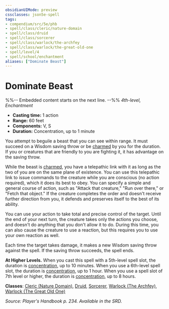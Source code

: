 ```yaml
---
obsidianUIMode: preview
cssclasses: json5e-spell
tags:
- compendium/src/5e/phb
- spell/class/cleric/nature-domain
- spell/class/druid
- spell/class/sorcerer
- spell/class/warlock/the-archfey
- spell/class/warlock/the-great-old-one
- spell/level/4
- spell/school/enchantment
aliases: ["Dominate Beast"]
---
```

# Dominate Beast
%%-- Embedded content starts on the next line. --%%
*4th-level, Enchantment*  

- **Casting time:** 1 action
- **Range:** 60 feet
- **Components:** V, S
- **Duration:** Concentration, up to 1 minute

You attempt to beguile a beast that you can see within range. It must succeed on a Wisdom saving throw or be [charmed](rules/conditions.md#charmed) by you for the duration. If you or creatures that are friendly to you are fighting it, it has advantage on the saving throw.

While the beast is [charmed](rules/conditions.md#charmed), you have a telepathic link with it as long as the two of you are on the same plane of existence. You can use this telepathic link to issue commands to the creature while you are conscious (no action required), which it does its best to obey. You can specify a simple and general course of action, such as "Attack that creature," "Run over there," or "Fetch that object." If the creature completes the order and doesn't receive further direction from you, it defends and preserves itself to the best of its ability.

You can use your action to take total and precise control of the target. Until the end of your next turn, the creature takes only the actions you choose, and doesn't do anything that you don't allow it to do. During this time, you can also cause the creature to use a reaction, but this requires you to use your own reaction as well.

Each time the target takes damage, it makes a new Wisdom saving throw against the spell. If the saving throw succeeds, the spell ends.

**At Higher Levels.** When you cast this spell with a 5th-level spell slot, the duration is [concentration](rules/conditions.md#concentration), up to 10 minutes. When you use a 6th-level spell slot, the duration is [concentration](rules/conditions.md#concentration), up to 1 hour. When you use a spell slot of 7th level or higher, the duration is [concentration](rules/conditions.md#concentration), up to 8 hours.

**Classes**: [Cleric (Nature Domain)](compendium/classes/cleric-nature-domain.md), [Druid](compendium/classes/druid.md), [Sorcerer](compendium/classes/sorcerer.md), [Warlock (The Archfey)](compendium/classes/warlock-the-archfey.md), [Warlock (The Great Old One)](compendium/classes/warlock-the-great-old-one.md)

*Source: Player's Handbook p. 234. Available in the SRD.*